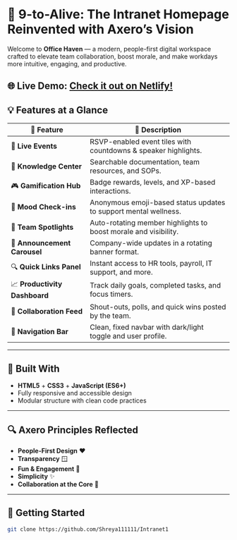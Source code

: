 # 🎯 9-to-Alive: The Intranet Homepage Reinvented with Axero’s Vision

Welcome to **Office Haven** — a modern, people-first digital workspace crafted to elevate team collaboration, boost morale, and make workdays more intuitive, engaging, and productive.

🌐 **Live Demo**: [Check it out on Netlify!](https://famous-rugelach-28601d.netlify.app/)  
---

## 💡 Features at a Glance

| 🔧 Feature | 📝 Description |
|-----------|----------------|
| 📅 **Live Events** | RSVP-enabled event tiles with countdowns & speaker highlights. |
| 🧠 **Knowledge Center** | Searchable documentation, team resources, and SOPs. |
| 🎮 **Gamification Hub** | Badge rewards, levels, and XP-based interactions. |
| 🌈 **Mood Check-ins** | Anonymous emoji-based status updates to support mental wellness. |
| 🌟 **Team Spotlights** | Auto-rotating member highlights to boost morale and visibility. |
| 📢 **Announcement Carousel** | Company-wide updates in a rotating banner format. |
| 🔍 **Quick Links Panel** | Instant access to HR tools, payroll, IT support, and more. |
| 📈 **Productivity Dashboard** | Track daily goals, completed tasks, and focus timers. |
| 🤝 **Collaboration Feed** | Shout-outs, polls, and quick wins posted by the team. |
| 🧭 **Navigation Bar** | Clean, fixed navbar with dark/light toggle and user profile.

---

## 🧪 Built With

- **HTML5** + **CSS3** + **JavaScript (ES6+)**
- Fully responsive and accessible design
- Modular structure with clean code practices

---

## 🔍 Axero Principles Reflected

- **People-First Design** ❤️  
- **Transparency** 🪟  
- **Fun & Engagement** 🎉  
- **Simplicity** ✨  
- **Collaboration at the Core** 🤝  

---

## 🚀 Getting Started

```bash
git clone https://github.com/Shreya111111/Intranet1
